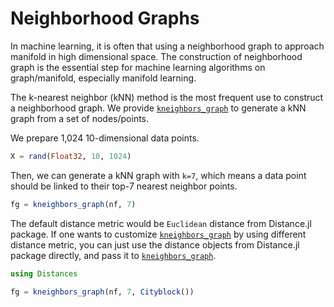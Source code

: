 # Neighborhood Graphs

In machine learning, it is often that using a neighborhood graph to approach manifold in high dimensional space. The construction of neighborhood graph is the essential step for machine learning algorithms on graph/manifold, especially manifold learning.

The k-nearest neighbor (kNN) method is the most frequent use to construct a neighborhood graph. We provide [`kneighbors_graph`](@ref) to generate a kNN graph from a set of nodes/points.

We prepare 1,024 10-dimensional data points.

```julia
X = rand(Float32, 10, 1024)
```

Then, we can generate a kNN graph with `k=7`, which means a data point should be linked to their top-7 nearest neighbor points.

```julia
fg = kneighbors_graph(nf, 7)
```

The default distance metric would be `Euclidean` distance from Distance.jl package. If one wants to customize [`kneighbors_graph`](@ref) by using different distance metric, you can just use the distance objects from Distance.jl package directly, and pass it to [`kneighbors_graph`](@ref).

```julia
using Distances

fg = kneighbors_graph(nf, 7, Cityblock())
```
